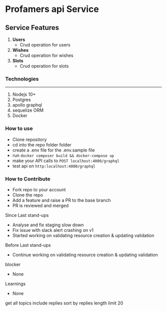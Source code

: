 # Profamers api Service

## Service Features

1. **Users**
    * Crud operation for users
1. **Wishes**
    * Crud operation for wishes
1. **Slots**
    * Crud operation for slots

### Technologies

-----

 1. Nodejs 10+
 1. Postgres
 1. apollo graphql
 1. sequelize ORM
 1. Docker


### How to use

* Clone repository 
* cd into the repo folder folder
* create a .env file for the .env.sample file
* run `docker composer build && docker-compose up`
* make your API calls to `POST localhost:4000/graphql`
* test api on `http:localhost:4000/graphql`

### How to Contribute

* Fork repo to your account
* Clone the repo
* Add a feature and raise a PR to  the base branch
* PR is reviewed and merged



Since Last stand-ups

- Analyse and fix staging slow down
- Fix issue with slack alert crashing on v1
- Started working on validating resource creation & updating validation

Before Last stand-ups

- Continue working on validating resource creation & updating validation

blocker

- None

Learnings

- None

get all topics
 include replies
 sort by replies length
 limit 20